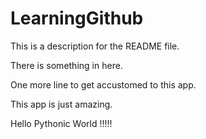 # LearningGithub


This is a description for the README file.

There is something in here.

One more line to get accustomed to this app. 

This app is just amazing.


Hello Pythonic World !!!!!